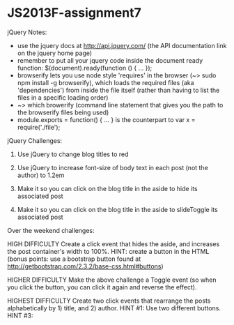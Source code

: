 JS2013F-assignment7
===================

jQuery Notes:
 - use the jquery docs at http://api.jquery.com/ (the API documentation link on the jquery home page)
 - remember to put all your jquery code inside the document ready function:  $(document).ready(function () { ... });
 - browserify lets you use node style 'requires' in the browser (~> sudo npm install -g browserify), which loads the   required files (aka 'dependencies') from inside the file itself (rather than having to list the files in a specific loading order)
 - ~> which browerify (command line statement that gives you the path to the browserify files being used)
 - module.exports = function() { ... }  is the counterpart to var x = require('./file');
 

jQuery Challenges:

1) Use jQuery to change blog titles to red

2) Use jQuery to increase font-size of body text in each post (not the author) to 1.2em

3) Make it so you can click on the blog title in the aside to hide its associated post

4) Make it so you can click on the blog title in the aside to slideToggle its associated post


Over the weekend challenges:

HIGH DIFFICULTY
Create a click event that hides the aside, and increases the post container's width to 100%. HINT: create a button in the HTML (bonus points: use a bootstrap button found at http://getbootstrap.com/2.3.2/base-css.html#buttons)

HIGHER DIFFICULTY
Make the above challenge a Toggle event (so when you click the button, you can click it again and reverse the effect). 

HIGHEST DIFFICULTY
Create two click events that rearrange the posts alphabetically by 1) title, and 2) author. HINT #1: Use two different buttons. HINT #3: 

